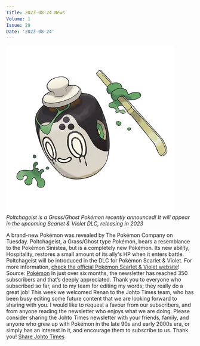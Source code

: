 ```yaml
---
Title: 2023-08-24 News
Volume: 1
Issue: 29
Date: '2023-08-24'
---
```


[![Poltchageist is a Grass/Ghost Pokémon recently announced! It will appear in the upcoming Scarlet & Violet DLC, releasing in 2023](/web/images/poltchageist-is-a-grass-ghost-pokemon-recently-announced-it-will-appear-in-the-upcoming-scarlet-viol.png)](/web/images/poltchageist-is-a-grass-ghost-pokemon-recently-announced-it-will-appear-in-the-upcoming-scarlet-viol.png)*Poltchageist is a Grass/Ghost Pokémon recently announced! It will appear in the upcoming Scarlet & Violet DLC, releasing in 2023*

A brand-new Pokémon was revealed by The Pokémon Company on Tuesday. Poltchageist, a Grass/Ghost type Pokémon, bears a resemblance to the Pokémon Sinistea, but is a completely new Pokémon. Its new ability, Hospitality, restores a small amount of its ally's HP when it enters battle. Poltchageist will be introduced in the DLC for Pokémon Scarlet & Violet. For more information, [check the official Pokémon Scarlet & Violet website](https://scarletviolet.pokemon.com/en-us/pokemon/poltchageist/)!
Source: [Pokémon](https://scarletviolet.pokemon.com/en-us/pokemon/poltchageist/)
In just over six months, the newsletter has reached 350 subscribers and that’s deeply appreciated. Thank you to everyone who subscribed so far, and to my team for editing my words; they really do a great job! This week we welcomed Renan to the Johto Times team, who has been busy editing some future content that we are looking forward to sharing with you.
I would like to request a favour from our subscribers, and from anyone reading the newsletter who enjoys what we are doing. Please consider sharing the Johto Times newsletter with your friends, family, and anyone who grew up with Pokémon in the late 90s and early 2000s era, or simply has an interest in it, and encourage them to subscribe to us. Thank you!
[Share Johto Times](https://johto.substack.com/?utm_source=substack&utm_medium=email&utm_content=share&action=share)